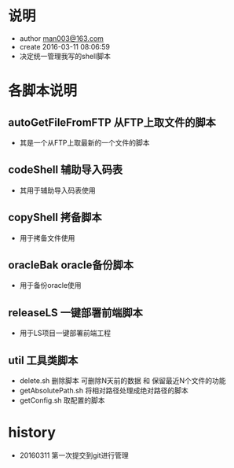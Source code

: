 ﻿# 说明
* author man003@163.com
* create 2016-03-11 08:06:59
* 决定统一管理我写的shell脚本

# 各脚本说明
## autoGetFileFromFTP 从FTP上取文件的脚本
* 其是一个从FTP上取最新的一个文件的脚本
## codeShell 辅助导入码表
* 其用于辅助导入码表使用
## copyShell 拷备脚本
* 用于拷备文件使用
## oracleBak oracle备份脚本
* 用于备份oracle使用
## releaseLS 一键部署前端脚本
* 用于LS项目一键部署前端工程
## util 工具类脚本
* delete.sh 删除脚本 可删除N天前的数据 和 保留最近N个文件的功能
* getAbsolutePath.sh 将相对路径处理成绝对路径的脚本
* getConfig.sh 取配置的脚本
# history
* 20160311 第一次提交到git进行管理

